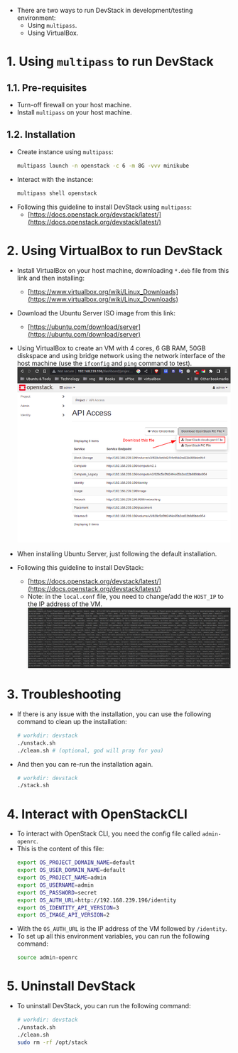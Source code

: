 * There are two ways to run DevStack in development/testing environment:
  * Using `multipass`.
  * Using VirtualBox.

# 1. Using `multipass` to run DevStack
## 1.1. Pre-requisites
* Turn-off firewall on your host machine.
* Install `multipass` on your host machine.

## 1.2. Installation
* Create instance using `multipass`:
  ```bash
  multipass launch -n openstack -c 6 -m 8G -vvv minikube
  ```
* Interact with the instance:
  ```bash
  multipass shell openstack
  ```
* Following this guideline to install DevStack using `multipass`:
  * [https://docs.openstack.org/devstack/latest/](https://docs.openstack.org/devstack/latest/)

# 2. Using VirtualBox to run DevStack
* Install VirtualBox on your host machine, downloading `*.deb` file from this link and then installing:
  * [https://www.virtualbox.org/wiki/Linux_Downloads](https://www.virtualbox.org/wiki/Linux_Downloads)

* Download the Ubuntu Server ISO image from this link:
  * [https://ubuntu.com/download/server](https://ubuntu.com/download/server)

* Using VirtualBox to create an VM with 4 cores, 6 GB RAM, 50GB diskspace and using bridge network using the network interface of the host machine (use the `ifconfig` and `ping` command to test).
  ![](./img/01.png)

* When installing Ubuntu Server, just following the default installation.

* Following this guideline to install DevStack:
  * [https://docs.openstack.org/devstack/latest/](https://docs.openstack.org/devstack/latest/)
  * Note: in the `local.conf` file, you need to change/add the `HOST_IP` to the IP address of the VM.
    ![](./img/02.png)

# 3. Troubleshooting
* If there is any issue with the installation, you can use the following command to clean up the installation:
  ```bash
  # workdir: devstack
  ./unstack.sh
  ./clean.sh # (optional, god will pray for you)
  ```

* And then you can re-run the installation again.
  ```bash
  # workdir: devstack
  ./stack.sh
  ```

# 4. Interact with OpenStackCLI
* To interact with OpenStack CLI, you need the config file called `admin-openrc`.
* This is the content of this file:
  ```bash
  export OS_PROJECT_DOMAIN_NAME=default
  export OS_USER_DOMAIN_NAME=default
  export OS_PROJECT_NAME=admin
  export OS_USERNAME=admin
  export OS_PASSWORD=secret
  export OS_AUTH_URL=http://192.168.239.196/identity
  export OS_IDENTITY_API_VERSION=3
  export OS_IMAGE_API_VERSION=2
  ```
* With the `OS_AUTH_URL` is the IP address of the VM followed by `/identity`.
* To set up all this environment variables, you can run the following command:
  ```bash
  source admin-openrc
  ```

# 5. Uninstall DevStack
* To uninstall DevStack, you can run the following command:
  ```bash
  # workdir: devstack
  ./unstack.sh
  ./clean.sh
  sudo rm -rf /opt/stack
  ```